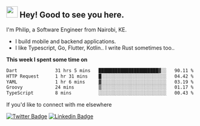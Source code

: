 <h2><img src="https://slackmojis.com/emojis/3643-cool-doge/download" width="30"/> Hey! Good to see you here.</h2>

<p>I'm Philip, a Software Engineer from Nairobi, KE. 

- I build mobile and backend applications.
- I like Typescript, Go, Flutter, Kotlin.. I write Rust sometimes too..</p>

**This week I spent some time on**
<!--START_SECTION:waka-->

```txt
Dart              31 hrs 5 mins   ██████████████████████▓░░   90.11 %
HTTP Request      1 hr 31 mins    █░░░░░░░░░░░░░░░░░░░░░░░░   04.42 %
YAML              1 hr 6 mins     ▓░░░░░░░░░░░░░░░░░░░░░░░░   03.19 %
Groovy            24 mins         ▒░░░░░░░░░░░░░░░░░░░░░░░░   01.17 %
TypeScript        8 mins          ░░░░░░░░░░░░░░░░░░░░░░░░░   00.43 %
```

<!--END_SECTION:waka-->

If you'd like to connect with me elsewhere

[![Twitter Badge](https://img.shields.io/badge/-Twitter-1ca0f1?style=flat-square&labelColor=1ca0f1&logo=twitter&logoColor=white&link=https://twitter.com/_diogorodrigues)](https://twitter.com/kimathiphil)  [![Linkedin Badge](https://img.shields.io/badge/-LinkedIn-blue?style=flat-square&logo=Linkedin&logoColor=white&link=https://www.linkedin.com/in/philip-kimathi-2604a9114/)](https://www.linkedin.com/in/philip-kimathi-2604a9114/)
